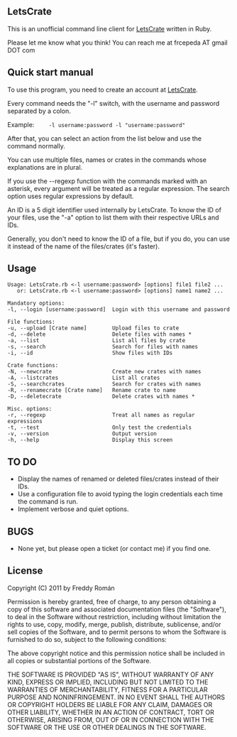 LetsCrate
---------

This is an unofficial command line client for [LetsCrate](http://letscrate.com) written in Ruby.

Please let me know what you think! You can reach me at frcepeda AT gmail DOT com

Quick start manual
------------------

To use this program, you need to create an account at [LetsCrate](http://letscrate.com).

Every command needs the "-l" switch, with the username and password separated by a
colon.

Example: 
`    -l username:password
    -l "username:password"`
    
After that, you can select an action from the list below and use the command normally.

You can use multiple files, names or crates in the commands whose explanations
are in plural.

If you use the --regexp function with the commands marked with an asterisk, every argument
will be treated as a regular expression. The search option uses regular expressions
by default.

An ID is a 5 digit identifier used internally by LetsCrate. 
To know the ID of your files, use the "-a" option to list them with their respective URLs and IDs.

Generally, you don't need to know the ID of a file, but if you do, you can use it
instead of the name of the files/crates (it's faster).

Usage
-----

    Usage: LetsCrate.rb <-l username:password> [options] file1 file2 ...
       or: LetsCrate.rb <-l username:password> [options] name1 name2 ...

	Mandatory options:
    -l, --login [username:password]  Login with this username and password

	File functions:
    -u, --upload [Crate name]        Upload files to crate
    -d, --delete                     Delete files with names *
    -a, --list                       List all files by crate
    -s, --search                     Search for files with names
    -i, --id                         Show files with IDs

	Crate functions:
    -N, --newcrate                   Create new crates with names
    -A, --listcrates                 List all crates
    -S, --searchcrates               Search for crates with names
    -R, --renamecrate [Crate name]   Rename crate to name
    -D, --deletecrate                Delete crates with names *

	Misc. options:
    -r, --regexp                     Treat all names as regular expressions
    -t, --test                       Only test the credentials
    -v, --version                    Output version
    -h, --help                       Display this screen


TO DO
-----

* Display the names of renamed or deleted files/crates instead of their IDs.
* Use a configuration file to avoid typing the login credentials each time the command is run.
* Implement verbose and quiet options.

BUGS
----

* None yet, but please open a ticket (or contact me) if you find one.

License
-------

Copyright (C) 2011 by Freddy Román

Permission is hereby granted, free of charge, to any person obtaining a copy
of this software and associated documentation files (the "Software"), to deal
in the Software without restriction, including without limitation the rights
to use, copy, modify, merge, publish, distribute, sublicense, and/or sell
copies of the Software, and to permit persons to whom the Software is
furnished to do so, subject to the following conditions:

The above copyright notice and this permission notice shall be included in
all copies or substantial portions of the Software.

THE SOFTWARE IS PROVIDED "AS IS", WITHOUT WARRANTY OF ANY KIND, EXPRESS OR
IMPLIED, INCLUDING BUT NOT LIMITED TO THE WARRANTIES OF MERCHANTABILITY,
FITNESS FOR A PARTICULAR PURPOSE AND NONINFRINGEMENT. IN NO EVENT SHALL THE
AUTHORS OR COPYRIGHT HOLDERS BE LIABLE FOR ANY CLAIM, DAMAGES OR OTHER
LIABILITY, WHETHER IN AN ACTION OF CONTRACT, TORT OR OTHERWISE, ARISING FROM,
OUT OF OR IN CONNECTION WITH THE SOFTWARE OR THE USE OR OTHER DEALINGS IN
THE SOFTWARE.